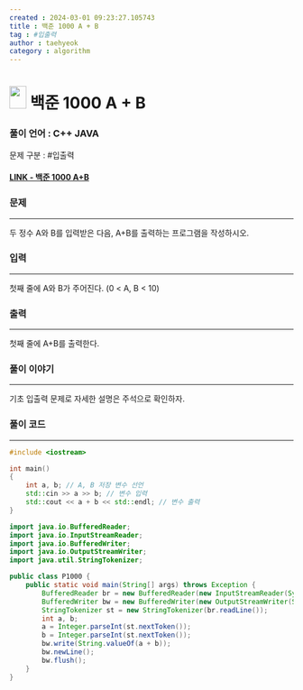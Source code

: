 ```yaml
---
created : 2024-03-01 09:23:27.105743
title : 백준 1000 A + B 
tag : #입출력
author : taehyeok
category : algorithm
---
```

# <img src="https://d2gd6pc034wcta.cloudfront.net/tier/1.svg" width="30" height="40"> 백준 1000 A + B 

### 풀이 언어 : C++ JAVA

문제 구분 : #입출력
#### [LINK - 백준 1000 A+B](https://www.acmicpc.net/problem/1000)

### 문제
<hr>
두 정수 A와 B를 입력받은 다음, A+B를 출력하는 프로그램을 작성하시오.


### 입력
<hr>
첫째 줄에 A와 B가 주어진다. (0 < A, B < 10)

### 출력
<hr>
첫째 줄에 A+B를 출력한다.

### 풀이 이야기
<hr>
기초 입출력 문제로 자세한 설명은 주석으로 확인하자.

### 풀이 코드
<hr>

``` c++
#include <iostream>

int main()
{
    int a, b; // A, B 저장 변수 선언
    std::cin >> a >> b; // 변수 입력
    std::cout << a + b << std::endl; // 변수 출력
}
```

```java
import java.io.BufferedReader;
import java.io.InputStreamReader;
import java.io.BufferedWriter;
import java.io.OutputStreamWriter;
import java.util.StringTokenizer;

public class P1000 {
    public static void main(String[] args) throws Exception {
        BufferedReader br = new BufferedReader(new InputStreamReader(System.in));
        BufferedWriter bw = new BufferedWriter(new OutputStreamWriter(System.out));
        StringTokenizer st = new StringTokenizer(br.readLine());
        int a, b;
        a = Integer.parseInt(st.nextToken());
        b = Integer.parseInt(st.nextToken());
        bw.write(String.valueOf(a + b));
        bw.newLine();
        bw.flush();
    }
}
```

